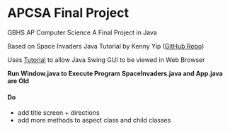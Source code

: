 # APCSA Final Project

GBHS AP Computer Science A Final Project in Java

Based on Space Invaders Java Tutorial by Kenny Yip ([GitHub Repo](https://github.com/ImKennyYip/space-invaders-java))

Uses [Tutorial](https://apps.mvhs.io/resources/codespaces/) to allow Java Swing GUI to be viewed in Web Browser

**Run Window.java to Execute Program**
**SpaceInvaders.java and App.java are Old**

#### Do
- add title screen + directions
- add more methods to aspect class and child classes
